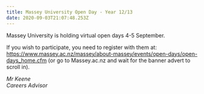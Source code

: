 ```yaml
---
title: Massey University Open Day - Year 12/13
date: 2020-09-03T21:07:48.253Z
---
```

Massey University is holding virtual open days 4-5 September. 

If you wish to participate, you need to register with them at: https://www.massey.ac.nz/massey/about-massey/events/open-days/open-days_home.cfm
(or go to Massey.ac.nz and wait for the banner advert to scroll in).

_Mr Keene  
Careers Advisor_